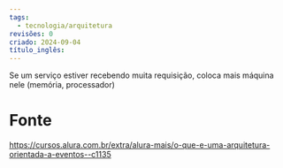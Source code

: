 ```yaml
---
tags:
  - tecnologia/arquitetura
revisões: 0
criado: 2024-09-04
título_inglês:
---
```

Se um serviço estiver recebendo muita requisição, coloca mais máquina nele (memória, processador)    
# Fonte
https://cursos.alura.com.br/extra/alura-mais/o-que-e-uma-arquitetura-orientada-a-eventos--c1135